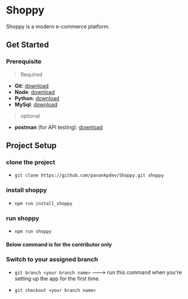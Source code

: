 # Shoppy

Shoppy is a modern e-commerce platform.

## Get Started

### Prerequisite

> Required

- **Git**: [download](https://git-scm.com/download/)
- **Node**: [download](https://nodejs.org/en/)
- **Python**: [download](https://www.python.org/)
- **MySql**: [download](https://dev.mysql.com/downloads/windows/installer/5.7.html)

> optional

- **postman** (for API testing): [download](https://www.postman.com/)

## Project Setup

### clone the project

- `git clone https://github.com/pavankpdev/Shoppy.git shoppy`

### install shoppy

- `npm run install_shoppy`

### run shoppy

- `npm run shoppy` 

#### Below command is for the contributor only
### Switch to your assigned branch

- `git branch <your branch name>`    ---> run this command when you're setting up the app for the first time.

- `git checkout <your branch name>`

